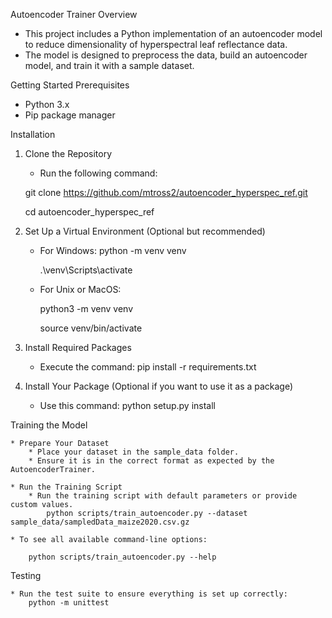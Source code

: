 Autoencoder Trainer
Overview

* This project includes a Python implementation of an autoencoder model to reduce dimensionality of hyperspectral leaf reflectance data.
* The model is designed to preprocess the data, build an autoencoder model, and train it with a sample dataset.

Getting Started
Prerequisites

* Python 3.x
* Pip package manager

Installation

1. Clone the Repository
    * Run the following command:

    git clone https://github.com/mtross2/autoencoder_hyperspec_ref.git

    cd autoencoder_hyperspec_ref

2. Set Up a Virtual Environment (Optional but recommended)

    * For Windows:
        python -m venv venv

        .\venv\Scripts\activate

    * For Unix or MacOS:
    
        python3 -m venv venv

        source venv/bin/activate

3. Install Required Packages

    * Execute the command:
        pip install -r requirements.txt

4. Install Your Package (Optional if you want to use it as a package)

    * Use this command:
        python setup.py install

Training the Model

    * Prepare Your Dataset
        * Place your dataset in the sample_data folder.
        * Ensure it is in the correct format as expected by the AutoencoderTrainer.

    * Run the Training Script
        * Run the training script with default parameters or provide custom values.
            python scripts/train_autoencoder.py --dataset sample_data/sampledData_maize2020.csv.gz

    * To see all available command-line options:

        python scripts/train_autoencoder.py --help

Testing

    * Run the test suite to ensure everything is set up correctly:
        python -m unittest
